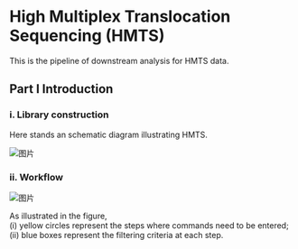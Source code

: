 # High Multiplex Translocation Sequencing (HMTS)
This is the pipeline of downstream analysis for HMTS data.

## Part I Introduction
### i. Library construction
Here stands an schematic diagram illustrating HMTS.

![图片](https://github.com/user-attachments/assets/6bbd7a57-6b77-4713-919f-7d13d844017d)


### ii. Workflow

![图片](https://github.com/user-attachments/assets/6cb0caa4-972b-4771-8d36-51689f343112)


As illustrated in the figure, \
(i) yellow circles represent the steps where commands need to be entered; \
(ii) blue boxes represent the filtering criteria at each step. 

